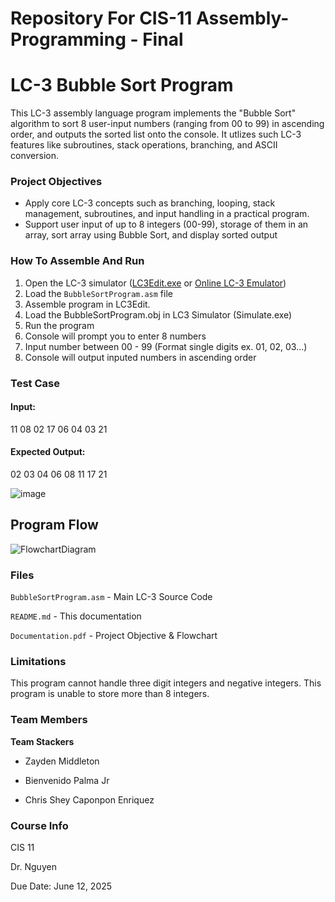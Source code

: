 # Repository For CIS-11 Assembly-Programming - Final
# LC-3 Bubble Sort Program

This LC-3 assembly language program implements the "Bubble Sort" algorithm to sort 8 user-input numbers (ranging from 00 to 99) in ascending order, and outputs the sorted list onto the console. It utlizes such LC-3 features like subroutines, stack operations, branching, and ASCII conversion.

### Project Objectives
- Apply core LC-3 concepts such as branching, looping, stack management, subroutines, and input handling in a practical program.
- Support user input of up to 8 integers (00-99), storage of them in an array, sort array using Bubble Sort, and display sorted output

### How To Assemble And Run
1. Open the LC-3 simulator ([LC3Edit.exe](https://highered.mheducation.com/sites/0072467509/student_view0/lc-3_simulator.html) or [Online LC-3 Emulator](https://lc3.cs.umanitoba.ca/))
2. Load the `BubbleSortProgram.asm` file
3. Assemble program in LC3Edit.
4. Load the BubbleSortProgram.obj in LC3 Simulator (Simulate.exe)
5. Run the program
6. Console will prompt you to enter 8 numbers
7. Input number between 00 - 99 (Format single digits ex. 01, 02, 03...)
8. Console will output inputed numbers in ascending order
   
### Test Case
#### Input:
11 08 02 17 06 04 03 21

#### Expected Output:
02 03 04 06 08 11 17 21

![image](https://github.com/user-attachments/assets/3f970f09-e3f1-420f-a3d0-20bed15834c4)

## Program Flow

![FlowchartDiagram](https://github.com/user-attachments/assets/bb9438eb-2cae-4d1d-9ff7-278ab21ae156)


### Files
`BubbleSortProgram.asm` - Main LC-3 Source Code

`README.md` - This documentation

`Documentation.pdf` -  Project Objective & Flowchart

### Limitations
This program cannot handle three digit integers and negative integers. This program is unable to store more than 8 integers.

### Team Members
**Team Stackers**

- Zayden Middleton

- Bienvenido Palma Jr

- Chris Shey Caponpon Enriquez

### Course Info
CIS 11 

Dr. Nguyen

Due Date: June 12, 2025
